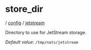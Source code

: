 # store_dir

/ [config](/ref/config/index.md) / [jetstream](/ref/config/config/jetstream/index.md)

Directory to use for JetStream storage.

_Default value_: `/tmp/nats/jetstream`
